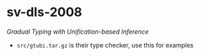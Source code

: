 sv-dls-2008
===

_Gradual Typing with Unification-based Inference_

- `src/gtubi.tar.gz` is their type checker, use this for examples
